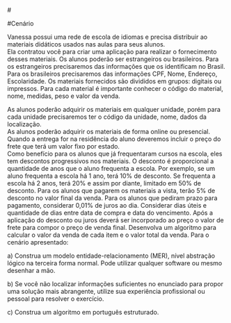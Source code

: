 #<!-- slide -->

#Cenário 

Vanessa possui uma rede de escola de idiomas e precisa distribuir ao materiais didáticos usados 
nas aulas para seus alunos.  
Ela contratou você para criar  uma aplicação para realizar o fornecimento desses materiais. 
Os alunos poderão ser estrangeiros ou brasileiros. 
Para os estrangeiros precisaremos das informações que os identificam no Brasil. 
Para os brasileiros precisaremos das informações CPF, Nome, Endereço, Escolaridade. 
Os materiais fornecidos são divididos em grupos: digitais ou impressos. 
Para cada material é importante conhecer o código do material, nome, medidas, peso e valor 
da venda. 

As alunos poderão adquirir os materiais em qualquer unidade, porém para cada unidade 
precisaremos ter o código da unidade, nome, dados da localização.  
As alunos poderão adquirir os materiais de forma online ou presencial. Quando a entrega for na 
residência do aluno deveremos incluir o preço do frete que terá um valor fixo por estado.  
Como benefício para os alunos que já frequentaram cursos na escola, eles tem descontos 
progressivos nos materiais. O desconto é proporcional a quantidade de anos que o aluno 
frequenta a escola. Por exemplo, se um aluno frequenta a escola há 1 ano, terá 10% de desconto. 
Se frequenta a escola há 2 anos, terá 20% e assim por diante, limitado em 50% de desconto. 
Para os alunos que pagarem os materiais a vista, terão 5% de desconto no valor final da venda. 
Para os alunos que pediram prazo para pagamento, considerar 0,01% de juros ao dia. Considerar 
dias úteis e quantidade de dias entre data de compra e data do vencimento. 
Após a aplicação do desconto ou juros deverá ser incorporado ao preço o valor de frete para 
compor o preço de venda final. 
Desenvolva um algoritmo para calcular o valor da venda de cada item e o valor total da venda. 
Para o cenário apresentado: 

a) Construa um modelo entidade-relacionamento (MER), nível abstração lógico na 
terceira forma normal. Pode utilizar qualquer software ou mesmo desenhar a mão. 

b) Se você não localizar informações suficientes no enunciado para propor uma solução 
mais abrangente, utilize sua experiência profissional ou pessoal para resolver o 
exercício. 

c) Construa um algoritmo em português estruturado.

